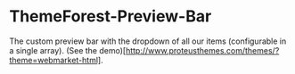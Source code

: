 ThemeForest-Preview-Bar
=======================

The custom preview bar with the dropdown of all our items (configurable in a single array). (See the demo)[http://www.proteusthemes.com/themes/?theme=webmarket-html].
